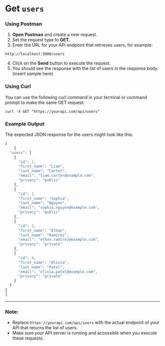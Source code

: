 # Get `users`

### Using Postman

1. **Open Postman** and create a new request.
2. Set the request type to **GET**.
3. Enter the URL for your API endpoint that retrieves users, for example:
```shell
http://localhost:3000/users
```
4. Click on the **Send** button to execute the request.
5. You should see the response with the list of users in the response body.
(insert sample here)

### Using Curl
You can use the following curl command in your terminal or command prompt to make the same GET request:
```shell
curl -X GET "https://yourapi.com/api/users"
```
### Example Output

The expected JSON response for the users might look like this:
```js
[
    {
  "users": [
    {
      "id": 1,
      "first_name": "Liam",
      "last_name": "Carter",
      "email": "liam.carter@example.com",
      "privacy": "public"
    },
    {
      "id": 2,
      "first_name": "Sophia",
      "last_name": "Nguyen",
      "email": "sophia.nguyen@example.com",
      "privacy": "public"
    },
    {
      "id": 3,
      "first_name": "Ethan",
      "last_name": "Ramirez",
      "email": "ethan.ramirez@example.com",
      "privacy": "private"
    },
    {
      "id": 4,
      "first_name": "Olivia",
      "last_name": "Patel",
      "email": "olivia.patel@example.com",
      "privacy": "private"
    }
  ]
}
]
```

---

### Note:
- Replace `https://yourapi.com/api/users` with the actual endpoint of your API that returns the list of users.
- Make sure your API server is running and accessible when you execute these requests.
